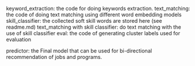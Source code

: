keyword_extraction: the code for doing keywords extraction. 
text_matching: the code of doing text matching using different word embedding models
skill_classifier: the collected soft skill words are stored here (see readme.md)
text_matching with skill classifier: do text matching with the use of skill classifier
eval: the code of generating cluster labels used for evaluation

predictor: the Final model that can be used for bi-directional recommendation of jobs and programs.
